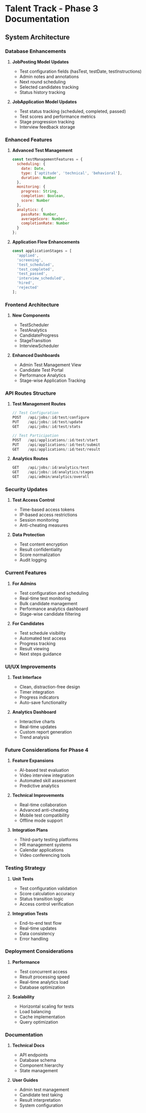 # Talent Track - Phase 3 Documentation

## System Architecture

### Database Enhancements

1. **JobPosting Model Updates**
   - Test configuration fields (hasTest, testDate, testInstructions)
   - Admin notes and annotations
   - Next round scheduling
   - Selected candidates tracking
   - Status history tracking

2. **JobApplication Model Updates**
   - Test status tracking (scheduled, completed, passed)
   - Test scores and performance metrics
   - Stage progression tracking
   - Interview feedback storage

### Enhanced Features

1. **Advanced Test Management**
   ```javascript
   const testManagementFeatures = {
     scheduling: {
       date: Date,
       type: ['aptitude', 'technical', 'behavioral'],
       duration: Number
     },
     monitoring: {
       progress: String,
       completion: Boolean,
       score: Number
     },
     analytics: {
       passRate: Number,
       averageScore: Number,
       completionRate: Number
     }
   };
   ```

2. **Application Flow Enhancements**
   ```javascript
   const applicationStages = [
     'applied',
     'screening',
     'test_scheduled',
     'test_completed',
     'test_passed',
     'interview_scheduled',
     'hired',
     'rejected'
   ];
   ```

### Frontend Architecture

1. **New Components**
   - TestScheduler
   - TestAnalytics
   - CandidateProgress
   - StageTransition
   - InterviewScheduler

2. **Enhanced Dashboards**
   - Admin Test Management View
   - Candidate Test Portal
   - Performance Analytics
   - Stage-wise Application Tracking

### API Routes Structure

1. **Test Management Routes**
   ```javascript
   // Test Configuration
   POST   /api/jobs/:id/test/configure
   PUT    /api/jobs/:id/test/update
   GET    /api/jobs/:id/test/stats

   // Test Participation
   POST   /api/applications/:id/test/start
   PUT    /api/applications/:id/test/submit
   GET    /api/applications/:id/test/result
   ```

2. **Analytics Routes**
   ```javascript
   GET    /api/jobs/:id/analytics/test
   GET    /api/jobs/:id/analytics/stages
   GET    /api/admin/analytics/overall
   ```

### Security Updates

1. **Test Access Control**
   - Time-based access tokens
   - IP-based access restrictions
   - Session monitoring
   - Anti-cheating measures

2. **Data Protection**
   - Test content encryption
   - Result confidentiality
   - Score normalization
   - Audit logging

### Current Features

1. **For Admins**
   - Test configuration and scheduling
   - Real-time test monitoring
   - Bulk candidate management
   - Performance analytics dashboard
   - Stage-wise candidate filtering

2. **For Candidates**
   - Test schedule visibility
   - Automated test access
   - Progress tracking
   - Result viewing
   - Next steps guidance

### UI/UX Improvements

1. **Test Interface**
   - Clean, distraction-free design
   - Timer integration
   - Progress indicators
   - Auto-save functionality

2. **Analytics Dashboard**
   - Interactive charts
   - Real-time updates
   - Custom report generation
   - Trend analysis

### Future Considerations for Phase 4

1. **Feature Expansions**
   - AI-based test evaluation
   - Video interview integration
   - Automated skill assessment
   - Predictive analytics

2. **Technical Improvements**
   - Real-time collaboration
   - Advanced anti-cheating
   - Mobile test compatibility
   - Offline mode support

3. **Integration Plans**
   - Third-party testing platforms
   - HR management systems
   - Calendar applications
   - Video conferencing tools

### Testing Strategy

1. **Unit Tests**
   - Test configuration validation
   - Score calculation accuracy
   - Status transition logic
   - Access control verification

2. **Integration Tests**
   - End-to-end test flow
   - Real-time updates
   - Data consistency
   - Error handling

### Deployment Considerations

1. **Performance**
   - Test concurrent access
   - Result processing speed
   - Real-time analytics load
   - Database optimization

2. **Scalability**
   - Horizontal scaling for tests
   - Load balancing
   - Cache implementation
   - Query optimization

### Documentation

1. **Technical Docs**
   - API endpoints
   - Database schema
   - Component hierarchy
   - State management

2. **User Guides**
   - Admin test management
   - Candidate test taking
   - Result interpretation
   - System configuration
